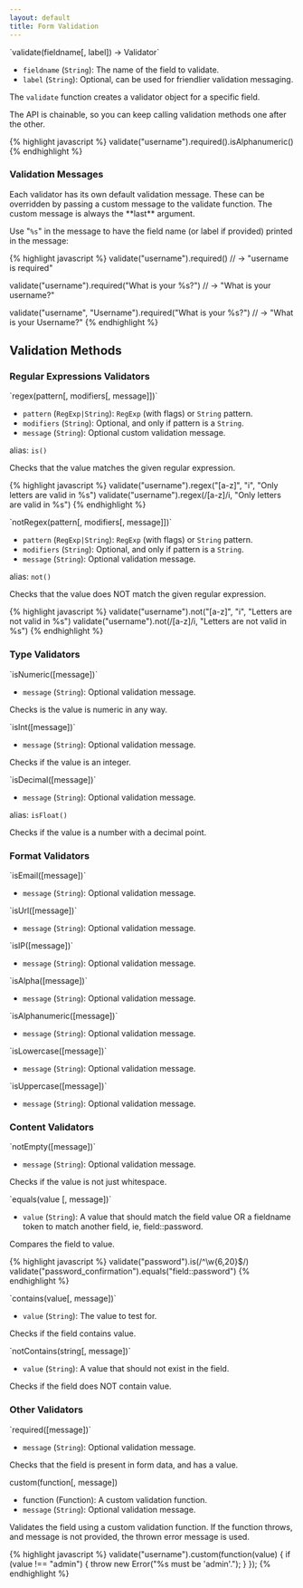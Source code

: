 ```yaml
---
layout: default
title: Form Validation
---
```


<div class="doc" markdown="1">
<div class="article" markdown="1">
`validate(fieldname[, label]) -> Validator`

  * `fieldname` (`String`): The name of the field to validate.
  * `label` (`String`): Optional, can be used for friendlier validation messaging.

The `validate` function creates a validator object for a specific field.

The API is chainable, so you can keep calling validation methods one after the other.

{% highlight javascript %}
validate("username").required().isAlphanumeric()
{% endhighlight %}
</div>

### Validation Messages

<div class="article" markdown="1">
Each validator has its own default validation message. These can be overridden
by passing a custom message to the validate function. The custom message is
always the **last** argument.

Use "`%s`" in the message to have the field name (or label if provided) printed in
the message:

{% highlight javascript %}
validate("username").required()
// -> "username is required"

validate("username").required("What is your %s?")
// -> "What is your username?"

validate("username", "Username").required("What is your %s?")
// -> "What is your Username?"
{% endhighlight %}
</div>

## Validation Methods

### Regular Expressions Validators

<div class="article" markdown="1">
`regex(pattern[, modifiers[, message]])`

  * `pattern` (`RegExp|String`): `RegExp` (with flags) or `String` pattern.
  * `modifiers` (`String`): Optional, and only if pattern is a `String`.
  * `message` (`String`): Optional custom validation message.

alias: `is()`

Checks that the value matches the given regular expression.

{% highlight javascript %}
validate("username").regex("[a-z]", "i", "Only letters are valid in %s")
validate("username").regex(/[a-z]/i, "Only letters are valid in %s")
{% endhighlight %}    
</div>

<div class="article" markdown="1">
`notRegex(pattern[, modifiers[, message]])`

  * `pattern` (`RegExp|String`): `RegExp` (with flags) or `String` pattern.
  * `modifiers` (`String`): Optional, and only if pattern is a `String`.
  * `message` (`String`): Optional validation message.

alias: `not()`

Checks that the value does NOT match the given regular expression.

{% highlight javascript %}
validate("username").not("[a-z]", "i", "Letters are not valid in %s")
validate("username").not(/[a-z]/i, "Letters are not valid in %s")
{% endhighlight %}
</div>


### Type Validators

<div class="article" markdown="1">
`isNumeric([message])`

* `message` (`String`): Optional validation message.

Checks is the value is numeric in any way.
</div>

<div class="article" markdown="1">
`isInt([message])`

* `message` (`String`): Optional validation message.

Checks if the value is an integer.
</div>

<div class="article" markdown="1">
`isDecimal([message])`

* `message` (`String`): Optional validation message.

alias: `isFloat()`

Checks if the value is a number with a decimal point.
</div>


### Format Validators

<div class="article" markdown="1">
`isEmail([message])`

* `message` (`String`): Optional validation message.
</div>

<div class="article" markdown="1">
`isUrl([message])`

* `message` (`String`): Optional validation message.
</div>

<div class="article" markdown="1">
`isIP([message])`

* `message` (`String`): Optional validation message.
</div>

<div class="article" markdown="1">
`isAlpha([message])`

* `message` (`String`): Optional validation message.
</div>

<div class="article" markdown="1">
`isAlphanumeric([message])`

* `message` (`String`): Optional validation message.
</div>

<div class="article" markdown="1">
`isLowercase([message])`

* `message` (`String`): Optional validation message.
</div>

<div class="article" markdown="1">
`isUppercase([message])`

* `message` (`String`): Optional validation message.
</div>


### Content Validators

<div class="article" markdown="1">
`notEmpty([message])`

* `message` (`String`): Optional validation message.

Checks if the value is not just whitespace.
</div>

<div class="article" markdown="1">
`equals(value [, message])`

  * `value` (`String`): A value that should match the field value OR a fieldname
    token to match another field, ie, field::password.


Compares the field to value.

{% highlight javascript %}
validate("password").is(/^\w{6,20}$/)
validate("password_confirmation").equals("field::password")
{% endhighlight %}
</div>

<div class="article" markdown="1">
`contains(value[, message])`

  * `value` (`String`): The value to test for.
    
Checks if the field contains value.
</div>    

<div class="article" markdown="1">
`notContains(string[, message])`

  * `value` (`String`): A value that should not exist in the field.

Checks if the field does NOT contain value.
</div>


### Other Validators

<div class="article" markdown="1">
`required([message])`

  * `message` (`String`): Optional validation message.

Checks that the field is present in form data, and has a value.
</div>

<div class="article" markdown="1">
custom(function[, message])

  * function (Function): A custom validation function.
  * `message` (`String`): Optional validation message.

Validates the field using a custom validation function. If the function throws,
and message is not provided, the thrown error message is used.

{% highlight javascript %}
validate("username").custom(function(value) {
  if (value !== "admin") {
    throw new Error("%s must be 'admin'.");
  }
});
{% endhighlight %}
</div>
</div>
